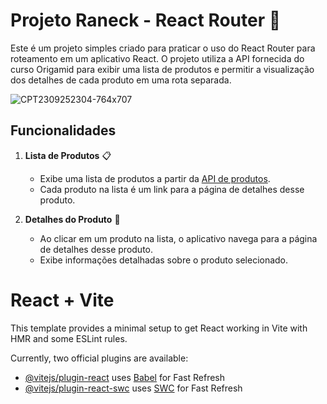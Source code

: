 # Projeto Raneck - React Router 🚀

Este é um projeto simples criado para praticar o uso do React Router para roteamento em um aplicativo React. O projeto utiliza a API fornecida do curso Origamid para exibir uma lista de produtos e permitir a visualização dos detalhes de cada produto em uma rota separada.

![CPT2309252304-764x707](https://github.com/alequissandrara/react-ranek/assets/70325643/0240024f-58d8-48ed-811e-17fb4cf2a81e)

## Funcionalidades

1. **Lista de Produtos** 📋
   - Exibe uma lista de produtos a partir da [API de produtos](https://ranekapi.origamid.dev/json/api/produto).
   - Cada produto na lista é um link para a página de detalhes desse produto.

2. **Detalhes do Produto** 🛒
   - Ao clicar em um produto na lista, o aplicativo navega para a página de detalhes desse produto.
   - Exibe informações detalhadas sobre o produto selecionado.


# React + Vite

This template provides a minimal setup to get React working in Vite with HMR and some ESLint rules.

Currently, two official plugins are available:

- [@vitejs/plugin-react](https://github.com/vitejs/vite-plugin-react/blob/main/packages/plugin-react/README.md) uses [Babel](https://babeljs.io/) for Fast Refresh
- [@vitejs/plugin-react-swc](https://github.com/vitejs/vite-plugin-react-swc) uses [SWC](https://swc.rs/) for Fast Refresh
